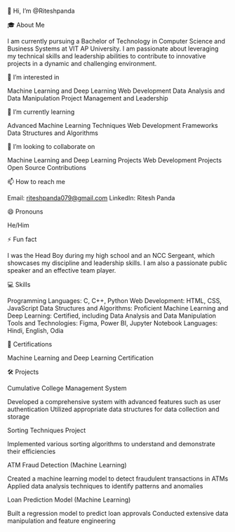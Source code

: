 👋 Hi, I’m @Riteshpanda

🎓 About Me

I am currently pursuing a Bachelor of Technology in Computer Science and Business Systems at VIT AP University. I am passionate about leveraging my technical skills and leadership abilities to contribute to innovative projects in a dynamic and challenging environment.

👀 I’m interested in

Machine Learning and Deep Learning
Web Development
Data Analysis and Data Manipulation
Project Management and Leadership

🌱 I’m currently learning

Advanced Machine Learning Techniques
Web Development Frameworks
Data Structures and Algorithms

💞️ I’m looking to collaborate on

Machine Learning and Deep Learning Projects
Web Development Projects
Open Source Contributions

📫 How to reach me

Email: riteshpanda079@gmail.com
LinkedIn: Ritesh Panda

😄 Pronouns

He/Him

⚡ Fun fact

I was the Head Boy during my high school and an NCC Sergeant, which showcases my discipline and leadership skills. I am also a passionate public speaker and an effective team player.

💻 Skills

Programming Languages: C, C++, Python
Web Development: HTML, CSS, JavaScript
Data Structures and Algorithms: Proficient
Machine Learning and Deep Learning: Certified, including Data Analysis and Data Manipulation
Tools and Technologies: Figma, Power BI, Jupyter Notebook
Languages: Hindi, English, Odia

📜 Certifications

Machine Learning and Deep Learning Certification

🛠️ Projects

Cumulative College Management System

Developed a comprehensive system with advanced features such as user authentication
Utilized appropriate data structures for data collection and storage

Sorting Techniques Project

Implemented various sorting algorithms to understand and demonstrate their efficiencies

ATM Fraud Detection (Machine Learning)

Created a machine learning model to detect fraudulent transactions in ATMs
Applied data analysis techniques to identify patterns and anomalies

Loan Prediction Model (Machine Learning)

Built a regression model to predict loan approvals
Conducted extensive data manipulation and feature engineering
